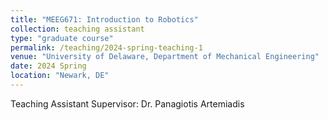 ```yaml
---
title: "MEEG671: Introduction to Robotics"
collection: teaching assistant
type: "graduate course"
permalink: /teaching/2024-spring-teaching-1
venue: "University of Delaware, Department of Mechanical Engineering"
date: 2024 Spring
location: "Newark, DE"
---
```


Teaching Assistant
Supervisor: Dr. Panagiotis Artemiadis
